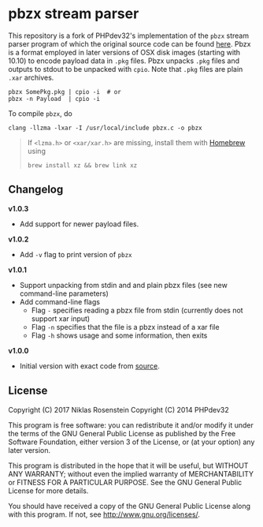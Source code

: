 # pbzx stream parser

This repository is a fork of PHPdev32's implementation of the `pbzx` stream
parser program of which the original source code can be found [here][source].
Pbzx is a format employed in later versions of OSX disk images (starting with
10.10) to encode payload data in `.pkg` files. Pbzx unpacks `.pkg` files and
outputs to stdout to be unpacked with `cpio`. Note that `.pkg` files are plain
`.xar` archives.

    pbzx SomePkg.pkg | cpio -i  # or
    pbzx -n Payload  | cpio -i

To compile `pbzx`, do

    clang -llzma -lxar -I /usr/local/include pbzx.c -o pbzx

> If `<lzma.h>` or `<xar/xar.h>` are missing, install them with [Homebrew]
> using
>
>     brew install xz && brew link xz

  [source]: http://www.tonymacx86.com/general-help/135458-pbzx-stream-parser.html
  [Homebrew]: http://brew.sh/

## Changelog

__v1.0.3__

- Add support for newer payload files.

__v1.0.2__

- Add `-v` flag to print version of `pbzx`

__v1.0.1__

- Support unpacking from stdin and and plain pbzx files (see new command-line
  parameters)
- Add command-line flags
    - Flag `-` specifies reading a pbzx file from stdin (currently does
      not support xar input)
    - Flag `-n` specifies that the file is a pbzx instead of a xar file
    - Flag `-h` shows usage and some information, then exits

__v1.0.0__

- Initial version with exact code from [source].

## License

Copyright (C) 2017  Niklas Rosenstein
Copyright (C) 2014  PHPdev32

This program is free software: you can redistribute it and/or modify
it under the terms of the GNU General Public License as published by
the Free Software Foundation, either version 3 of the License, or
(at your option) any later version.

This program is distributed in the hope that it will be useful,
but WITHOUT ANY WARRANTY; without even the implied warranty of
MERCHANTABILITY or FITNESS FOR A PARTICULAR PURPOSE.  See the
GNU General Public License for more details.

You should have received a copy of the GNU General Public License
along with this program.  If not, see <http://www.gnu.org/licenses/>.
